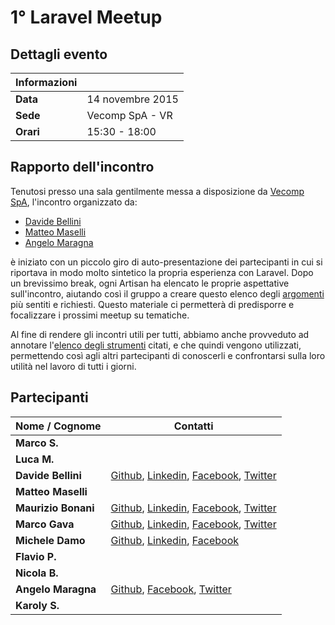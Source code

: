 # 1° Laravel Meetup

## Dettagli evento

| Informazioni |                  |
| -------------|------------------|
| **Data**     | 14 novembre 2015 |
| **Sede**     | Vecomp SpA - VR  |
| **Orari**    | 15:30 - 18:00    |

## Rapporto dell'incontro
Tenutosi presso una sala gentilmente messa a disposizione da [Vecomp SpA](http://www.vecomp.it), l'incontro organizzato da:

* [Davide Bellini](https://github.com/billmn)
* [Matteo Maselli](https://github.com/daack)
* [Angelo Maragna](https://github.com/angelomaragna)

è iniziato con un piccolo giro di auto-presentazione dei partecipanti in cui si riportava in modo molto sintetico la propria esperienza con Laravel. Dopo un brevissimo break, ogni Artisan ha elencato le proprie aspettative sull'incontro, aiutando così il gruppo a creare questo elenco degli [argomenti](https://github.com/laravel-verona/annotations/blob/master/2015-11-14/argomenti.md) più sentiti e richiesti.
Questo materiale ci permetterà di predisporre e focalizzare i prossimi meetup su tematiche.

Al fine di rendere gli incontri utili per tutti, abbiamo anche provveduto ad annotare l'[elenco degli strumenti](https://github.com/laravel-verona/annotations/blob/master/2015-11-14/strumenti.md) citati, e che quindi vengono utilizzati, permettendo così agli altri partecipanti di conoscerli e confrontarsi sulla loro utilità nel lavoro di tutti i giorni.


## Partecipanti

| Nome / Cognome     | Contatti         |
| -------------------|------------------|
| **Marco S.**       |                  |
| **Luca M.**        |                  |
| **Davide Bellini** | [Github](https://github.com/billmn), [Linkedin](https://it.linkedin.com/in/davide-bellini-4755973b), [Facebook](https://www.facebook.com/billmn83), [Twitter](https://twitter.com/billmn) |
| **Matteo Maselli** |                  |
| **Maurizio Bonani**| [Github](https://github.com/mauricius), [Linkedin](https://it.linkedin.com/in/maurizio-bonani-4958a955), [Facebook](https://www.facebook.com/maurizio.bonani), [Twitter](https://twitter.com/MaurizioBonani) |
| **Marco Gava**     | [Github](https://github.com/macmotp), [Linkedin](https://it.linkedin.com/in/gavamarco), [Facebook](https://www.facebook.com/macmotp), [Twitter](https://twitter.com/macmotp) |
| **Michele Damo**   | [Github](https://github.com/michelew3design), [Linkedin](https://www.linkedin.com/in/michele-damo-277146a1), [Facebook](https://www.facebook.com/michi.damo) |
| **Flavio P.**      |                  |
| **Nicola B.**      |                  |
| **Angelo Maragna** | [Github](https://github.com/angelomaragna), [Facebook](https://www.facebook.com/ngitaly), [Twitter](https://twitter.com/2ndAngyel) |
| **Karoly S.**      |                  |
